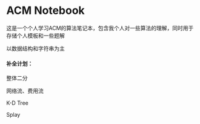 # ACM Notebook
这是一个个人学习ACM的算法笔记本，包含我个人对一些算法的理解，同时用于存储个人模板和一些题解

以数据结构和字符串为主





#### 补全计划：

整体二分

网络流、费用流

K-D Tree

Splay
